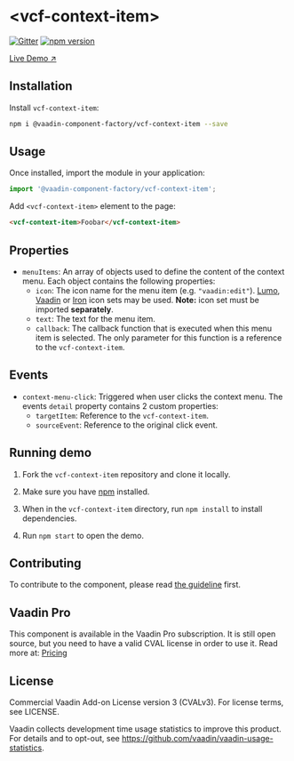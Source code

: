 # &lt;vcf-context-item&gt;

[![Gitter](https://badges.gitter.im/Join%20Chat.svg)](https://gitter.im/vaadin/web-components?utm_source=badge&utm_medium=badge&utm_campaign=pr-badge)
[![npm version](https://badgen.net/npm/v/@vaadin-component-factory/vcf-context-item)](https://www.npmjs.com/package/@vaadin-component-factory/vcf-context-item)
<!-- [![Published on Vaadin Directory](https://img.shields.io/badge/Vaadin%20Directory-published-00b4f0.svg)](https://vaadin.com/directory/component/vaadin-component-factoryvcf-context-item) -->

[Live Demo ↗](https://vcf-context-item.netlify.com/)

## Installation

Install `vcf-context-item`:

```sh
npm i @vaadin-component-factory/vcf-context-item --save
```

## Usage

Once installed, import the module in your application:

```js
import '@vaadin-component-factory/vcf-context-item';
```

Add `<vcf-context-item>` element to the page:

```html
<vcf-context-item>Foobar</vcf-context-item>
```

## Properties

- `menuItems`: An array of objects used to define the content of the context menu. Each object contains the following properties:
  - `icon`: The icon name for the menu item (e.g. `"vaadin:edit"`).  [Lumo](https://cdn.vaadin.com/vaadin-lumo-styles/1.0.0/demo/icons.html), [Vaadin](https://vaadin.com/components/vaadin-icons) or [Iron](https://www.webcomponents.org/element/@polymer/iron-icons) icon sets may be used. __Note:__ icon set must be imported __separately__.
  - `text`: The text for the menu item.
  - `callback`: The callback function that is executed when this menu item is selected. The only parameter for this function is a reference to the `vcf-context-item`.
  
## Events

- `context-menu-click`: Triggered when user clicks the context menu. The events `detail` property contains 2 custom properties:
  - `targetItem`: Reference to the `vcf-context-item`.
  - `sourceEvent`: Reference to the original click event.

## Running demo

1. Fork the `vcf-context-item` repository and clone it locally.

1. Make sure you have [npm](https://www.npmjs.com/) installed.

1. When in the `vcf-context-item` directory, run `npm install` to install dependencies.

1. Run `npm start` to open the demo.

## Contributing

  To contribute to the component, please read [the guideline](https://github.com/vaadin/vaadin-core/blob/master/CONTRIBUTING.md) first.
    
## Vaadin Pro
This component is available in the Vaadin Pro subscription. It is still open source, but you need to have a valid CVAL license in order to use it. Read more at: [Pricing](https://vaadin.com/pricing)

## License

Commercial Vaadin Add-on License version 3 (CVALv3). For license terms, see LICENSE.

Vaadin collects development time usage statistics to improve this product. For details and to opt-out, see https://github.com/vaadin/vaadin-usage-statistics.

